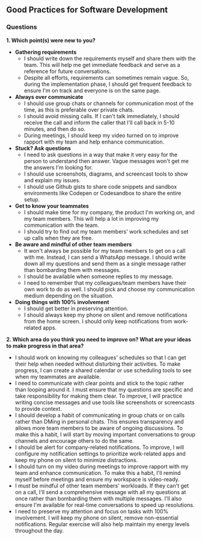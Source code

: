 ## Good Practices for Software Development
### Questions

**1. Which point(s) were new to you?**
- **Gathering requirements**
    - I should write down the requirements myself and share them with the team. This will help me get immediate feedback and serve as a reference for future conversations.
    - Despite all efforts, requirements can sometimes remain vague. So, during the implementation phase, I should get frequent feedback to ensure I'm on track and everyone is on the same page.
- **Always over communicate**
    - I should use group chats or channels for communication most of the time, as this is preferable over private chats.
    - I should avoid missing calls. If I can't talk immediately, I should receive the call and inform the caller that I'll call back in 5-10 minutes, and then do so.
    - During meetings, I should keep my video turned on to improve rapport with my team and help enhance communication.
- **Stuck? Ask questions**
    - I need to ask questions in a way that make it very easy for the person to understand then answer. Vague messages won't get me the answers I'm looking for.
    - I should use screenshots, diagrams, and screencast tools to show and explain my issues.
    - I should use Github gists to share code snippets and sandbox environments like Codepen or Codesandbox to share the entire setup.
- **Get to know your teammates**
    - I should make time for my company, the product I'm working on, and my team members. This will help a lot in improving my communication with the team.
    - I should try to find out my team members' work schedules and set up calls when they are free.
- **Be aware and mindful of other team members**
    - It won't always be possible for my team members to get on a call with me. Instead, I can send a WhatsApp message. I should write down all my questions and send them as a single message rather than bombarding them with messages.
    - I should be available when someone replies to my message.
    - I need to remember that my colleagues/team members have their own work to do as well. I should pick and choose my communication medium depending on the situation.
- **Doing things with 100% involvement**
    - I should get better in preserving attention.
    - I should always keep my phone on silent and remove notifications from the home screen. I should only keep notifications from work-related apps.

**2. Which area do you think you need to improve on? What are your ideas to make progress in that area?** 
  - I should work on knowing my colleagues' schedules so that I can get their help when needed without disturbing their activities. To make progress, I can create a shared calendar or use scheduling tools to see when my teammates are available.
  - I need to communicate with clear points and stick to the topic rather than looping around it. I must ensure that my questions are specific and take responsibility for making them clear. To improve, I will practice writing concise messages and use tools like screenshots or screencasts to provide context.
  - I should develop a habit of communicating in group chats or on calls rather than DMing in personal chats. This ensures transparency and allows more team members to be aware of ongoing discussions. To make this a habit, I will start by moving important conversations to group channels and encourage others to do the same.
  - I should be alert for company-related notifications. To improve, I will configure my notification settings to prioritize work-related apps and keep my phone on silent to minimize distractions.
  - I should turn on my video during meetings to improve rapport with my team and enhance communication. To make this a habit, I'll remind myself before meetings and ensure my workspace is video-ready.
  - I must be mindful of other team members' workloads. If they can't get on a call, I'll send a comprehensive message with all my questions at once rather than bombarding them with multiple messages. I'll also ensure I'm available for real-time conversations to speed up resolutions.
  - I need to preserve my attention and focus on tasks with 100% involvement. I will keep my phone on silent, remove non-essential notifications. Regular exercise will also help maintain my energy levels throughout the day.
